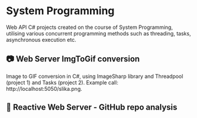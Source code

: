 # System Programming

Web API C# projects created on the course of System Programming, utilising various concurrent programming methods such as threading, tasks, asynchronous execution etc. 

## 📷 Web Server ImgToGif conversion
Image to GIF conversion in C#, using ImageSharp library and Threadpool (project 1) and Tasks (project 2).
Example call: http://localhost:5050/slika.png.

## 🚀 Reactive Web Server - GitHub repo analysis

